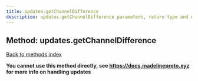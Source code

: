 ```yaml
---
title: updates.getChannelDifference
description: updates.getChannelDifference parameters, return type and example
---
```

## Method: updates.getChannelDifference  
[Back to methods index](index.md)


**You cannot use this method directly, see https://docs.madelineproto.xyz for more info on handling updates**




